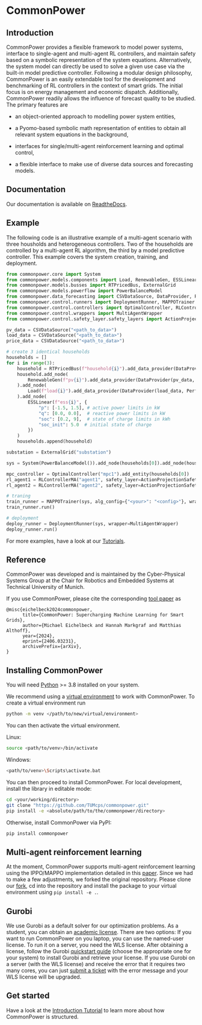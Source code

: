 CommonPower
===========

Introduction
-------------

CommonPower provides a flexible framework to model power systems, interface to single-agent and multi-agent RL controllers,
and maintain safety based on a symbolic representation of the system equations.
Alternatively, the system model can directly be used to solve a given use case via the built-in model predictive controller.
Following a modular design philosophy, CommonPower is an easily extendable tool for the development and benchmarking
of RL controllers in the context of smart grids. The initial focus is on energy management and economic dispatch.
Additionally, CommonPower readily allows the influence of forecast quality to be studied.
The primary features are

- an object-oriented approach to modelling power system entities,

- a Pyomo-based symbolic math representation of entities to obtain all relevant system equations in the background,

- interfaces for single/multi-agent reinforcement learning and optimal control,

- a flexible interface to make use of diverse data sources and forecasting models.

Documentation
--------------

Our documentation is available on [ReadtheDocs](https://commonpower.readthedocs.io).

Example
--------

The following code is an illustrative example of a multi-agent scenario with three housholds and heterogeneous controllers.
Two of the households are controlled by a multi-agent RL algorithm, the third by a model predictive controller.
This example covers the system creation, training, and deployment.

```python
from commonpower.core import System
from commonpower.models.components import Load, RenewableGen, ESSLinear
from commonpower.models.busses import RTPricedBus, ExternalGrid
from commonpower.models.powerflow import PowerBalanceModel
from commonpower.data_forecasting import CSVDataSource, DataProvider, PersistenceForecaster, PerfectKnowledgeForecaster
from commonpower.control.runners import DeploymentRunner, MAPPOTrainer
from commonpower.control.controllers import OptimalController, RLControllerMA
from commonpower.control.wrappers import MultiAgentWrapper
from commonpower.control.safety_layer.safety_layers import ActionProjectionSafetyLayer

pv_data = CSVDataSource("<path_to_data>")
load_data = CSVDataSource("<path_to_data>")
price_data = CSVDataSource("<path_to_data>")

# create 3 identical households
households = []
for i in range(3):
    household = RTPricedBus(f"household{i}").add_data_provider(DataProvider(price_data, PersistenceForecaster()))
    household.add_node(
        RenewableGen(f"pv{i}").add_data_provider(DataProvider(pv_data, PersistenceForecaster()))
    ).add_node(
        Load(f"load{i}").add_data_provider(DataProvider(load_data, PerfectKnowledgeForecaster()))
    ).add_node(
        ESSLinear(f"ess{i}", {
            "p": [-1.5, 1.5], # active power limits in kW
            "q": [0.0, 0.0],  # reactive power limits in kW
            "soc": [0.2, 9],  # state of charge limits in kWh
            "soc_init": 5.0  # initial state of charge
        })
    )
    households.append(household)

substation = ExternalGrid("substation")

sys = System(PowerBalanceModel()).add_node(households[0]).add_node(households[1]).add_node(households[2]).add_node(substation)

mpc_controller = OptimalController("mpc1").add_entity(households[0])
rl_agent1 = RLControllerMA("agent1", safety_layer=ActionProjectionSafetyLayer()).add_entity(households[1])
rl_agent2 = RLControllerMA("agent2", safety_layer=ActionProjectionSafetyLayer()).add_entity(households[2])

# traning
train_runner = MAPPOTrainer(sys, alg_config={"<your>": "<config>"}, wrapper=MultiAgentWrapper)
train_runner.run()

# deployment
deploy_runner = DeploymentRunner(sys, wrapper=MultiAgentWrapper)
deploy_runner.run()
```

For more examples, have a look at our [Tutorials](https://commonpower.readthedocs.io/en/latest/tutorials.html).


Reference
----------

CommonPower was developed and is maintained by the Cyber-Physical Systems Group at the Chair for Robotics and Embedded Systems at Technical University of Munich.

If you use CommonPower, please cite the corresponding [tool paper](https://arxiv.org/abs/2406.03231) as 
```
@misc{eichelbeck2024commonpower,
      title={CommonPower: Supercharging Machine Learning for Smart Grids}, 
      author={Michael Eichelbeck and Hannah Markgraf and Matthias Althoff},
      year={2024},
      eprint={2406.03231},
      archivePrefix={arXiv},
}
```

Installing CommonPower
----------------------

You will need [Python](https://www.python.org/downloads/) >= 3.8 installed on your system.

We recommend using a [virtual environment](https://docs.python.org/3/library/venv.html) to work with CommonPower. 
To create a virtual environment run
```bash
python -m venv </path/to/new/virtual/environment>
```
You can then activate the virtual environment.

Linux: 
```bash
source <path/to/venv>/bin/activate
```

Windows:
```bash
<path/to/venv>\Scripts\activate.bat
```

You can then proceed to install CommonPower.
For local development, install the library in editable mode:
```bash
cd <your/working/directory>
git clone "https://github.com/TUMcps/commonpower.git"
pip install -e <absolute/path/to/the/commonpower/directory>
```

Otherwise, install CommonPower via PyPI:
```bash
pip install commonpower
```

Multi-agent reinforcement learning
----------------------------------

At the moment, CommonPower supports multi-agent reinforcement learning using the IPPO/MAPPO implementation detailed in this [paper](https://arxiv.org/abs/2103.01955). 
Since we had to make a few adjustments, we forked the original repository. Please clone our [fork](https://github.com/TUMcps/on-policy), cd into the repository and install the package to your virtual environment using
`pip install -e .`.

Gurobi
------

We use Gurobi as a default solver for our optimization problems. As a student, you can obtain an [academic license](https://www.gurobi.com/academia/academic-program-and-licenses/). 
There are two options: If you want to run CommonPower on you laptop, you can use the named-user license. To run it on a server, you need the WLS license.
After obtaining a license, follow the Gurobi [quickstart guide](https://www.gurobi.com/documentation/quickstart.html) (choose the appropriate one for your system) to install Gurobi and retrieve your license. 
If you use Gurobi on a server (with the WLS license) and receive the error that it requires two many cores, you can just [submit a ticket](https://support.gurobi.com/hc/en-us/requests/new?ticket_form_id=360000629792) with the error message and your WLS license will be upgraded.

Get started
------------

Have a look at the [Introduction Tutorial](https://commonpower.readthedocs.io/en/latest/tutorials/Introduction.html) to learn more about how CommonPower is structured.

